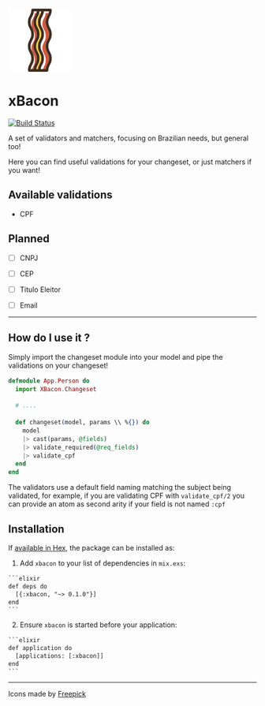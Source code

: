 ![bacon](https://github.com/joaoevangelista/xbacon/blob/master/art/bacon.png)
# xBacon

[![Build Status](https://travis-ci.org/joaoevangelista/xbacon.svg?branch=master)](https://travis-ci.org/joaoevangelista/xbacon)

A set of validators and matchers, focusing on Brazilian needs, but general too!

Here you can find useful validations for your changeset, or just matchers if you want!

Available validations
---

 - CPF

Planned
---

 - [ ] CNPJ
 - [ ] CEP
 - [ ] Titulo Eleitor
 - [ ] Email


---------------

How do I use it ?
-----

Simply import the changeset module into your model
and pipe the validations on your changeset!


```elixir
defmodule App.Person do
  import XBacon.Changeset

  # ....

  def changeset(model, params \\ %{}) do
    model
    |> cast(params, @fields)
    |> validate_required(@req_fields)
    |> validate_cpf
  end
end
```

The validators use a default field naming matching the subject being validated,
for example, if you are validating CPF with `validate_cpf/2` you can provide an
atom as second arity if your field is not named `:cpf`

## Installation

If [available in Hex](https://hex.pm/docs/publish), the package can be installed as:

  1. Add `xbacon` to your list of dependencies in `mix.exs`:

    ```elixir
    def deps do
      [{:xbacon, "~> 0.1.0"}]
    end
    ```

  2. Ensure `xbacon` is started before your application:

    ```elixir
    def application do
      [applications: [:xbacon]]
    end
    ```


-----

Icons made by [Freepick](http://www.freepik.com)
